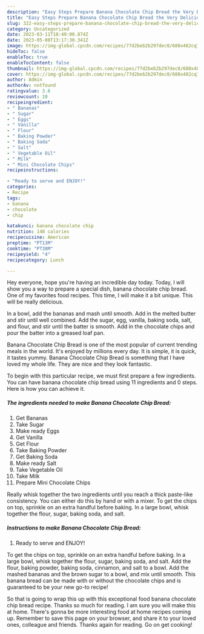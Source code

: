```yaml
---
description: "Easy Steps Prepare Banana Chocolate Chip Bread the Very Delicious"
title: "Easy Steps Prepare Banana Chocolate Chip Bread the Very Delicious"
slug: 322-easy-steps-prepare-banana-chocolate-chip-bread-the-very-delicious
category: Uncategorized
date: 2023-03-11T18:49:00.874Z
date: 2023-05-08T13:17:30.341Z
image: https://img-global.cpcdn.com/recipes/77d2beb2b297dec0/680x482cq70/banana-chocolate-chip-bread-recipe-main-photo.jpg
hideToc: false
enableToc: true
enableTocContent: false
thumbnail: https://img-global.cpcdn.com/recipes/77d2beb2b297dec0/680x482cq70/banana-chocolate-chip-bread-recipe-main-photo.jpg
cover: https://img-global.cpcdn.com/recipes/77d2beb2b297dec0/680x482cq70/banana-chocolate-chip-bread-recipe-main-photo.jpg
author: Admin
authorAv: notfound
ratingvalue: 3.6
reviewcount: 10
recipeingredient:
- " Bananas"
- " Sugar"
- " Eggs"
- " Vanilla"
- " Flour"
- " Baking Powder"
- " Baking Soda"
- " Salt"
- " Vegetable Oil"
- " Milk"
- " Mini Chocolate Chips"
recipeinstructions:

- "Ready to serve and ENJOY!"
categories:
- Recipe
tags:
- banana
- chocolate
- chip

katakunci: banana chocolate chip 
nutrition: 148 calories
recipecuisine: American
preptime: "PT13M"
cooktime: "PT38M"
recipeyield: "4"
recipecategory: Lunch

---
```



Hey everyone, hope you're having an incredible day today. Today, I will show you a way to prepare a special dish, banana chocolate chip bread. One of my favorites food recipes. This time, I will make it a bit unique. This will be really delicious.

In a bowl, add the bananas and mash until smooth. Add in the melted butter and stir until well combined. Add the sugar, egg, vanilla, baking soda, salt, and flour, and stir until the batter is smooth. Add in the chocolate chips and pour the batter into a greased loaf pan.

Banana Chocolate Chip Bread is one of the most popular of current trending meals in the world. It's enjoyed by millions every day. It is simple, it is quick, it tastes yummy. Banana Chocolate Chip Bread is something that I have loved my whole life. They are nice and they look fantastic.


To begin with this particular recipe, we must first prepare a few ingredients. You can have banana chocolate chip bread using 11 ingredients and 0 steps. Here is how you can achieve it.

<!--inarticleads1-->

##### The ingredients needed to make Banana Chocolate Chip Bread:

1. Get  Bananas
1. Take  Sugar
1. Make ready  Eggs
1. Get  Vanilla
1. Get  Flour
1. Take  Baking Powder
1. Get  Baking Soda
1. Make ready  Salt
1. Take  Vegetable Oil
1. Take  Milk
1. Prepare  Mini Chocolate Chips


Really whisk together the two ingredients until you reach a thick paste-like consistency. You can either do this by hand or with a mixer. To get the chips on top, sprinkle on an extra handful before baking. In a large bowl, whisk together the flour, sugar, baking soda, and salt. 

<!--inarticleads2-->

##### Instructions to make Banana Chocolate Chip Bread:


1. Ready to serve and ENJOY!

To get the chips on top, sprinkle on an extra handful before baking. In a large bowl, whisk together the flour, sugar, baking soda, and salt. Add the flour, baking powder, baking soda, cinnamon, and salt to a bowl. Add the mashed bananas and the brown sugar to a bowl, and mix until smooth. This banana bread can be made with or without the chocolate chips and is guaranteed to be your new go-to recipe! 

So that is going to wrap this up with this exceptional food banana chocolate chip bread recipe. Thanks so much for reading. I am sure you will make this at home. There's gonna be more interesting food at home recipes coming up. Remember to save this page on your browser, and share it to your loved ones, colleague and friends. Thanks again for reading. Go on get cooking!
